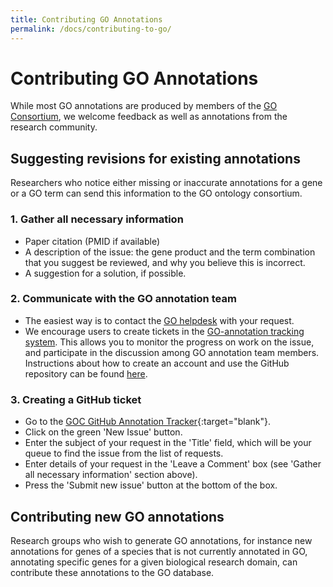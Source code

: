 ```yaml
---
title: Contributing GO Annotations
permalink: /docs/contributing-to-go/
---
```


# Contributing GO Annotations
While most GO annotations are produced by members of the [GO Consortium](/docs/go-consortium/), we welcome feedback as well as annotations from the research community. 

## Suggesting revisions for existing annotations
Researchers who notice either missing or inaccurate annotations for a gene or a GO term can send this information to the GO ontology consortium.

###  1. Gather all necessary information
- Paper citation (PMID if available)
- A description of the issue: the gene product and the term combination that you suggest be reviewed, and why you believe this is incorrect.
- A suggestion for a solution, if possible. 

### 2. Communicate with the GO annotation team
* The easiest way is to contact the [GO helpdesk](http://help.geneontology.org/) with your request. 
* We encourage users to create tickets in the [GO-annotation tracking system](https://github.com/geneontology/go-annotation/issues). This allows you to monitor the progress on work on the issue, and participate in the discussion among GO annotation team members. Instructions about how to create an account and use the GitHub repository can  be found [here](/docs/how-to-submit-requests/). 

### 3. Creating a GitHub ticket
+ Go to the [GOC GitHub Annotation Tracker](https://github.com/geneontology/go-annotation/issues){:target="blank"}.
+ Click on the green 'New Issue' button.
+ Enter the subject of your request in the 'Title' field, which will be your queue to find the issue from the list of requests.
+ Enter details of your request in the 'Leave a Comment' box (see 'Gather all necessary information' section above). 
+ Press the 'Submit new issue' button at the bottom of the box.


## Contributing new GO annotations
Research groups who wish to generate GO annotations, for instance new annotations for genes of a species that is not currently annotated in  GO, annotating specific genes for a given biological research domain, can contribute these annotations to the GO database. 




